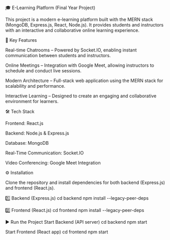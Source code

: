 🎓 E-Learning Platform (Final Year Project)

This project is a modern e-learning platform built with the MERN stack (MongoDB, Express.js, React, Node.js).
It provides students and instructors with an interactive and collaborative online learning experience.

🚀 Key Features

Real-time Chatrooms – Powered by Socket.IO, enabling instant communication between students and instructors.

Online Meetings – Integration with Google Meet, allowing instructors to schedule and conduct live sessions.

Modern Architecture – Full-stack web application using the MERN stack for scalability and performance.

Interactive Learning – Designed to create an engaging and collaborative environment for learners.

🛠️ Tech Stack

Frontend: React.js

Backend: Node.js & Express.js

Database: MongoDB

Real-Time Communication: Socket.IO

Video Conferencing: Google Meet Integration

⚙️ Installation

Clone the repository and install dependencies for both backend (Express.js) and frontend (React.js).

1️⃣ Backend (Express.js)
cd backend
npm install --legacy-peer-deps

2️⃣ Frontend (React.js)
cd frontend
npm install --legacy-peer-deps

▶️ Run the Project
Start Backend (API server)
cd backend
npm start

Start Frontend (React app)
cd frontend
npm start







